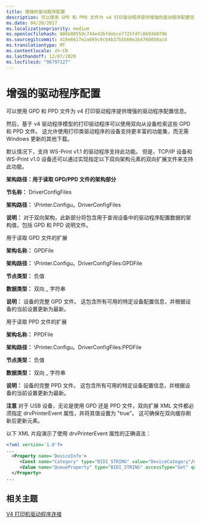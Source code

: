 ```yaml
---
title: 增强的驱动程序配置
description: 可以使用 GPD 和 PPD 文件为 v4 打印驱动程序提供增强的驱动程序配置信息。
ms.date: 04/20/2017
ms.localizationpriority: medium
ms.openlocfilehash: 806b80559c744e43bfdebce7725fdfc869360796
ms.sourcegitcommit: 418e6617e2a695c9cb4b37b5b60e264760858acd
ms.translationtype: MT
ms.contentlocale: zh-CN
ms.lasthandoff: 12/07/2020
ms.locfileid: "96797127"
---
```

# <a name="enhanced-driver-configuration"></a>增强的驱动程序配置


可以使用 GPD 和 PPD 文件为 v4 打印驱动程序提供增强的驱动程序配置信息。

然后，基于 v4 驱动程序模型的打印驱动程序可以使用双向从设备检索这些 GPD 和 PPD 文件。 这允许使用打印类驱动程序的设备支持更丰富的功能集，而无需 Windows 更新的其他下载。

默认情况下，支持 WS-Print v1.1 的驱动程序支持此功能。 但是，TCP/IP 设备和 WS-Print v1.0 设备还可以通过实现指定以下双向架构元素的双向扩展文件来支持此功能。

**架构路径：用于读取 GPD/PPD 文件的架构部分**

**节名称：** DriverConfigFiles

**架构路径：** \\Printer.Configu。DriverConfigFiles

**说明：** 对于双向架构，此新部分将包含用于查询设备中的驱动程序配置数据的架构值，包括 GPD 和 PPD 说明文件。

用于读取 GPD 文件的扩展

**架构名称：** GPDFile

**架构路径：** \\Printer.Configu。DriverConfigFiles:GPDFile

**节点类型：** 负值

**数据类型：** 双向 \_ 字符串

**说明：** 设备的完整 GPD 文件。 这包含所有可用的特定设备配置信息，并根据设备的当前设置更新为最新。

用于读取 PPD 文件的扩展

**架构名称：** PPDFile

**架构路径：** \\Printer.Configu。DriverConfigFiles:PPDFile

**节点类型：** 负值

**数据类型：** 双向 \_ 字符串

**说明：** 设备的完整 PPD 文件。 这包含所有可用的特定设备配置信息，并根据设备的当前设置更新为最新。

**注意**  对于 USB 设备，无论是使用 GPD 还是 PPD 文件，双向扩展 XML 文件都必须指定 drvPrinterEvent 属性，并将其值设置为 "true"。 这可确保在双向缓存刷新后更新元素。

 

以下 XML 片段演示了使用 drvPrinterEvent 属性的正确语法：

```xml
<?xml version='1.0'?>
...
  <Property name='DeviceInfo'>
     <Const name="Category" type="BIDI_STRING" value="DeviceCategory"/> 
     <Value name="QueueProperty" type="BIDI_STRING" accessType="Get" queryKey="Configuration" refreshInterval="60" drvPrinterEvent="true"/> 
  </Property> 
...
```

## <a name="related-topics"></a>相关主题

[V4 打印机驱动程序连接](v4-printer-driver-connectivity.md)  



